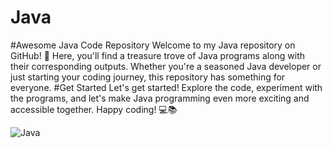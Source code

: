 # Java
#Awesome Java Code Repository
Welcome to my Java repository on GitHub! 🚀 Here, you'll find a treasure trove of Java programs along with their corresponding outputs. Whether you're a seasoned Java developer or just starting your coding journey, this repository has something for everyone.
#Get Started
Let's get started! Explore the code, experiment with the programs, and let's make Java programming even more exciting and accessible together. Happy coding! 💻📚


![Java](https://github.com/Jayu1214/Java/assets/91301490/bf563fa1-9968-49d8-99ba-498947ce2033)
